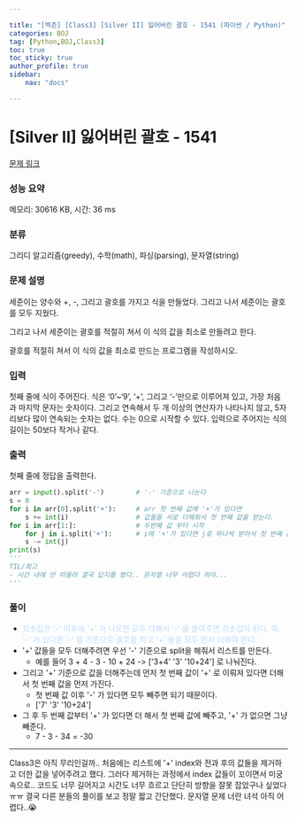 ```yaml
---

title: "[백준] [Class3] [Silver II] 잃어버린 괄호 - 1541 (파이썬 / Python)"
categories: BOJ
tag: [Python,BOJ,Class3]
toc: true
toc_sticky: true
author_profile: true
sidebar:
    nav: "docs"

---
```

# [Silver II] 잃어버린 괄호 - 1541 

[문제 링크](https://www.acmicpc.net/problem/1541) 

### 성능 요약

메모리: 30616 KB, 시간: 36 ms

### 분류

그리디 알고리즘(greedy), 수학(math), 파싱(parsing), 문자열(string)

### 문제 설명

<p>세준이는 양수와 +, -, 그리고 괄호를 가지고 식을 만들었다. 그리고 나서 세준이는 괄호를 모두 지웠다.</p>

<p>그리고 나서 세준이는 괄호를 적절히 쳐서 이 식의 값을 최소로 만들려고 한다.</p>

<p>괄호를 적절히 쳐서 이 식의 값을 최소로 만드는 프로그램을 작성하시오.</p>

### 입력 

 <p>첫째 줄에 식이 주어진다. 식은 ‘0’~‘9’, ‘+’, 그리고 ‘-’만으로 이루어져 있고, 가장 처음과 마지막 문자는 숫자이다. 그리고 연속해서 두 개 이상의 연산자가 나타나지 않고, 5자리보다 많이 연속되는 숫자는 없다. 수는 0으로 시작할 수 있다. 입력으로 주어지는 식의 길이는 50보다 작거나 같다.</p>

### 출력 

 <p>첫째 줄에 정답을 출력한다.</p>


```python
arr = input().split('-')        # '-' 기준으로 나눈다
s = 0
for i in arr[0].split('+'):     # arr 첫 번째 값에 '+'가 있다면
    s += int(i)                 # 값들을 서로 더해줘서 첫 번째 값을 얻는다.
for i in arr[1:]:               # 두번째 값 부터 시작
    for j in i.split('+'):      # i에 '+'가 있다면 j로 하나씩 받아서 첫 번째 값 s에 모두 빼준다.
    s -= int(j)
print(s)
'''
TIL/회고
- 시간 내에 안 떠올라 결국 답지를 봤다.. 문자열 너무 어렵다 하아...
'''
```

### 풀이

* <span style="color:#baddfe">최솟값은 '-' 이후에 '+' 가 나오면 모두 더해서 '-' 를 붙여주면 최솟값이 된다. 즉, '-' 가 있다면 '-' 를 기준으로 괄호를 치고 '+' 들을 모두 먼저 더해야 한다.</span>
* '+' 값들을 모두 더해주려면 우선 '-' 기준으로 split을 해줘서 리스트를 만든다.
   * 예를 들어 3 + 4 - 3 - 10 + 24 -> ['3+4' '3' '10+24'] 로 나눠진다.
* 그리고 '+' 기준으로 값을 더해주는데 먼저 첫 번째 값이 '+' 로 이뤄져 있다면 더해서 첫 번째 값을 먼저 가진다.
  * 첫 번째 값 이후 '-' 가 있다면 모두 빼주면 되기 때문이다.
  * ['7' '3' '10+24']
* 그 후 두 번째 값부터 '+' 가 있다면 더 해서 첫 번째 값에 빼주고, '+' 가 없으면 그냥 빼준다.
  * 7 - 3 - 34 = -30

---
Class3은 아직 무리인걸까.. 처음에는 리스트에 '+' index와 전과 후의 값들을 제거하고 더한 값을 넣어주려고 했다. 그러다 제거하는 과정에서 index 값들이 꼬이면서 미궁 속으로.. 코드도 너무 길어지고 시간도 너무 흐르고 단단히 방향을 잘못 잡았구나 싶었다 ㅠㅠ 결국 다른 분들의 풀이를 보고 정말 짧고 간단했다.
문자열 문제 너란 녀석 아직 어렵다..😭
